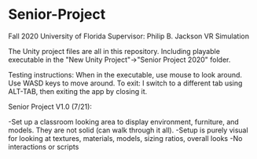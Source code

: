 # Senior-Project
Fall 2020
University of Florida
Supervisor: Philip B. Jackson
VR Simulation

The Unity project files are all in this repository. Including playable executable in the "New Unity Project"->"Senior Project 2020" folder.

Testing instructions:
When in the executable, use mouse to look around. Use WASD keys to move around. To exit: I switch to a different tab using ALT-TAB, then exiting the app by closing it.

Senior Project V1.0 (7/21):

-Set up a classroom looking area to display environment, furniture, and models. They are not solid (can walk through it all).
-Setup is purely visual for looking at textures, materials, models, sizing ratios, overall looks
-No interactions or scripts 
